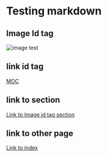 # Testing markdown

## Image Id tag

![image test][image1]

[image1]: images/cat.ico

## link id tag

[MOC][MOCLink]

[MOCLink]: https://massopen.cloud/

## link to section

[Link to Image id tag section](#image-id-tag)

## link to other page

[Link to index](index.md "if converted to html will need to change this to .html")